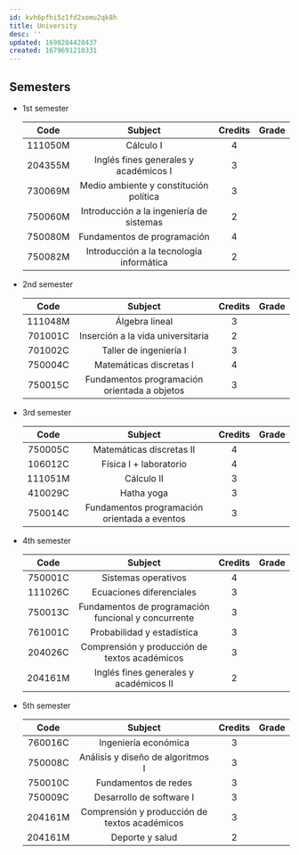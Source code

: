 ```yaml
---
id: kvh6pfhi5z1fd2xomu2qk8h
title: University
desc: ''
updated: 1698284428437
created: 1679691210331
---
```


## Semesters

- 1st semester

	|  Code   |                 Subject                  | Credits | Grade |
	|:-------:|:----------------------------------------:|:-------:|:-----:|
	| 111050M |                Cálculo I                 |    4    |       |
	| 204355M |  Inglés fines generales y académicos I   |    3    |       |
	| 730069M |  Medio ambiente y constitución política  |    3    |       |
	| 750060M | Introducción a la ingeniería de sistemas |    2    |       |
	| 750080M |       Fundamentos de programación        |    4    |       |
	| 750082M | Introducción a la tecnología informática |    2    |       |

- 2nd semester

	|  Code   |                   Subject                    | Credits | Grade |
	|:-------:|:--------------------------------------------:|:-------:|:-----:|
	| 111048M |                Álgebra lineal                |    3    |       |
	| 701001C |      Inserción a la vida universitaria       |    2    |       |
	| 701002C |            Taller de ingeniería I            |    3    |       |
	| 750004C |           Matemáticas discretas I            |    4    |       |
	| 750015C | Fundamentos programación orientada a objetos |    3    |       |


- 3rd semester

	|  Code   |                    Subject                    | Credits | Grade |
	|:-------:|:---------------------------------------------:|:-------:|:-----:|
	| 750005C |           Matemáticas discretas II            |    4    |       |
	| 106012C |            Física I + laboratorio             |    4    |       |
	| 111051M |                  Cálculo II                   |    3    |       |
	| 410029C |                  Hatha yoga                   |    3    |       |
	| 750014C | Fundamentos  programación orientada a eventos |    3    |       |


- 4th semester

	|  Code   |                       Subject                       | Credits | Grade |
	|:-------:|:---------------------------------------------------:|:-------:|:-----:|
	| 750001C |                 Sistemas operativos                 |    4    |       |
	| 111026C |              Ecuaciones diferenciales               |    3    |       |
	| 750013C | Fundamentos de programación funcional y concurrente |    3    |       |
	| 761001C |             Probabilidad y estadística              |    3    |       |
	| 204026C |    Comprensión y producción de textos académicos    |    3    |       |
	| 204161M |       Inglés fines generales y académicos II        |    2    |       |

- 5th semester

	|  Code   |                    Subject                    | Credits | Grade |
	|:-------:|:---------------------------------------------:|:-------:|:-----:|
	| 760016C |             Ingeniería económica              |    3    |       |
	| 750008C |       Análisis y diseño de algoritmos I       |    3    |       |
	| 750010C |             Fundamentos de redes              |    3    |       |
	| 750009C |           Desarrollo de software I            |    3    |       |
	| 204161M | Comprensión y producción de textos académicos |    3    |       |
	| 204161M |                Deporte y salud                |    2    |       |
